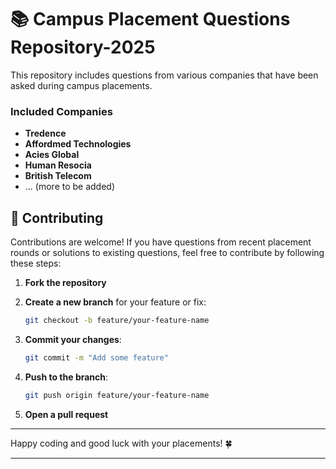 # 📚 Campus Placement Questions Repository-2025
This repository includes questions from various companies that have been asked during campus placements.

### Included Companies

- **Tredence**
- **Affordmed Technologies**
- **Acies Global**
- **Human Resocia**
- **British Telecom**
- ... (more to be added)


## 📝 Contributing

Contributions are welcome! If you have questions from recent placement rounds or solutions to existing questions, feel free to contribute by following these steps:

1. **Fork the repository**

2. **Create a new branch** for your feature or fix:
   ```sh
   git checkout -b feature/your-feature-name
   ```

3. **Commit your changes**:
   ```sh
   git commit -m "Add some feature"
   ```

4. **Push to the branch**:
   ```sh
   git push origin feature/your-feature-name
   ```

5. **Open a pull request**

---

Happy coding and good luck with your placements! 🍀

---
